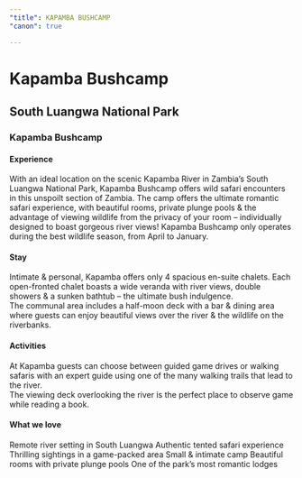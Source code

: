 ```yaml
---
"title": KAPAMBA BUSHCAMP
"canon": true

---
```


# Kapamba Bushcamp
## South Luangwa National Park
### Kapamba Bushcamp

#### Experience
With an ideal location on the scenic Kapamba River in Zambia’s South Luangwa National Park, Kapamba Bushcamp offers wild safari encounters in this unspoilt section of Zambia.
The camp offers the ultimate romantic safari experience, with beautiful rooms, private plunge pools &amp; the advantage of viewing wildlife from the privacy of your room – individually designed to boast gorgeous river views!
Kapamba Bushcamp only operates during the best wildlife season, from April to January.

#### Stay
Intimate &amp; personal, Kapamba offers only 4 spacious en-suite chalets.
Each open-fronted chalet boasts a wide veranda with river views, double showers &amp; a sunken bathtub – the ultimate bush indulgence.  
The communal area includes a half-moon deck with a bar &amp; dining area where guests can enjoy beautiful views over the river &amp; the wildlife on the riverbanks.

#### Activities
At Kapamba guests can choose between guided game drives or walking safaris with an expert guide using one of the many walking trails that lead to the river.  
The viewing deck overlooking the river is the perfect place to observe game while reading a book.


#### What we love
Remote river setting in South Luangwa 
Authentic tented safari experience
Thrilling sightings in a game-packed area
Small &amp; intimate camp
Beautiful rooms with private plunge pools
One of the park’s most romantic lodges